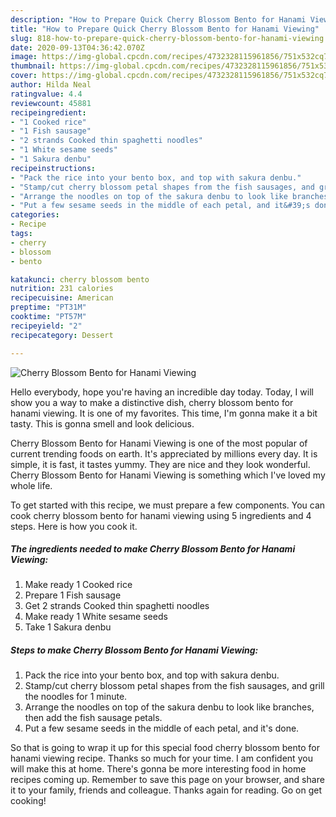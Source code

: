 ```yaml
---
description: "How to Prepare Quick Cherry Blossom Bento for Hanami Viewing"
title: "How to Prepare Quick Cherry Blossom Bento for Hanami Viewing"
slug: 818-how-to-prepare-quick-cherry-blossom-bento-for-hanami-viewing
date: 2020-09-13T04:36:42.070Z
image: https://img-global.cpcdn.com/recipes/4732328115961856/751x532cq70/cherry-blossom-bento-for-hanami-viewing-recipe-main-photo.jpg
thumbnail: https://img-global.cpcdn.com/recipes/4732328115961856/751x532cq70/cherry-blossom-bento-for-hanami-viewing-recipe-main-photo.jpg
cover: https://img-global.cpcdn.com/recipes/4732328115961856/751x532cq70/cherry-blossom-bento-for-hanami-viewing-recipe-main-photo.jpg
author: Hilda Neal
ratingvalue: 4.4
reviewcount: 45881
recipeingredient:
- "1 Cooked rice"
- "1 Fish sausage"
- "2 strands Cooked thin spaghetti noodles"
- "1 White sesame seeds"
- "1 Sakura denbu"
recipeinstructions:
- "Pack the rice into your bento box, and top with sakura denbu."
- "Stamp/cut cherry blossom petal shapes from the fish sausages, and grill the noodles for 1 minute."
- "Arrange the noodles on top of the sakura denbu to look like branches, then add the fish sausage petals."
- "Put a few sesame seeds in the middle of each petal, and it&#39;s done."
categories:
- Recipe
tags:
- cherry
- blossom
- bento

katakunci: cherry blossom bento 
nutrition: 231 calories
recipecuisine: American
preptime: "PT31M"
cooktime: "PT57M"
recipeyield: "2"
recipecategory: Dessert

---
```



![Cherry Blossom Bento for Hanami Viewing](https://img-global.cpcdn.com/recipes/4732328115961856/751x532cq70/cherry-blossom-bento-for-hanami-viewing-recipe-main-photo.jpg)

Hello everybody, hope you're having an incredible day today. Today, I will show you a way to make a distinctive dish, cherry blossom bento for hanami viewing. It is one of my favorites. This time, I'm gonna make it a bit tasty. This is gonna smell and look delicious.

Cherry Blossom Bento for Hanami Viewing is one of the most popular of current trending foods on earth. It's appreciated by millions every day. It is simple, it is fast, it tastes yummy. They are nice and they look wonderful. Cherry Blossom Bento for Hanami Viewing is something which I've loved my whole life.




To get started with this recipe, we must prepare a few components. You can cook cherry blossom bento for hanami viewing using 5 ingredients and 4 steps. Here is how you cook it.

<!--inarticleads1-->

##### The ingredients needed to make Cherry Blossom Bento for Hanami Viewing:

1. Make ready 1 Cooked rice
1. Prepare 1 Fish sausage
1. Get 2 strands Cooked thin spaghetti noodles
1. Make ready 1 White sesame seeds
1. Take 1 Sakura denbu




<!--inarticleads2-->

##### Steps to make Cherry Blossom Bento for Hanami Viewing:

1. Pack the rice into your bento box, and top with sakura denbu.
1. Stamp/cut cherry blossom petal shapes from the fish sausages, and grill the noodles for 1 minute.
1. Arrange the noodles on top of the sakura denbu to look like branches, then add the fish sausage petals.
1. Put a few sesame seeds in the middle of each petal, and it&#39;s done.




So that is going to wrap it up for this special food cherry blossom bento for hanami viewing recipe. Thanks so much for your time. I am confident you will make this at home. There's gonna be more interesting food in home recipes coming up. Remember to save this page on your browser, and share it to your family, friends and colleague. Thanks again for reading. Go on get cooking!
